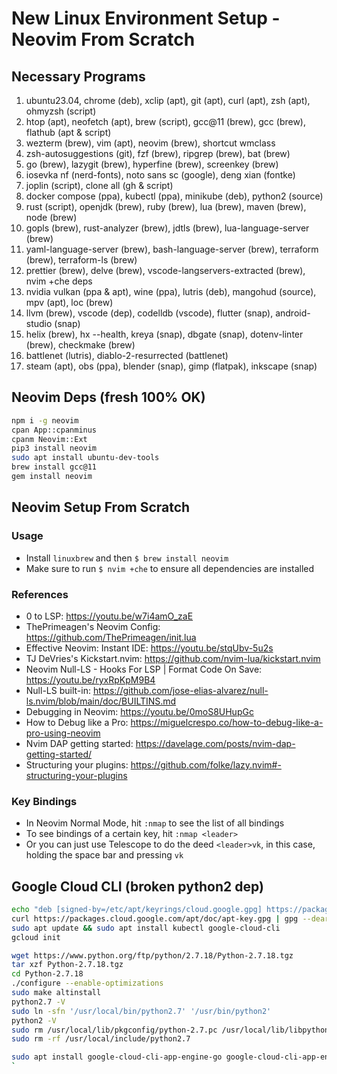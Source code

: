 # New Linux Environment Setup - Neovim From Scratch

## Necessary Programs

1. ubuntu23.04, chrome (deb), xclip (apt), git (apt), curl (apt), zsh (apt), ohmyzsh (script)
2. htop (apt), neofetch (apt), brew (script), gcc@11 (brew), gcc (brew), flathub (apt & script)
3. wezterm (brew), vim (apt), neovim (brew), shortcut wmclass
4. zsh-autosuggestions (git), fzf (brew), ripgrep (brew), bat (brew)
5. go (brew), lazygit (brew), hyperfine (brew), screenkey (brew)
6. iosevka nf (nerd-fonts), noto sans sc (google), deng xian (fontke)
7. joplin (script), clone all (gh & script)
8. docker compose (ppa), kubectl (ppa), minikube (deb), python2 (source)
9. rust (script), openjdk (brew), ruby (brew), lua (brew), maven (brew), node (brew)
10. gopls (brew), rust-analyzer (brew), jdtls (brew), lua-language-server (brew)
11. yaml-language-server (brew), bash-language-server (brew), terraform (brew), terraform-ls (brew)
12. prettier (brew), delve (brew), vscode-langservers-extracted (brew), nvim +che deps
13. nvidia vulkan (ppa & apt), wine (ppa), lutris (deb), mangohud (source), mpv (apt), loc (brew)
14. llvm (brew), vscode (dep), codelldb (vscode), flutter (snap), android-studio (snap)
15. helix (brew), hx --health, kreya (snap), dbgate (snap), dotenv-linter (brew), checkmake (brew)
16. battlenet (lutris), diablo-2-resurrected (battlenet)
17. steam (apt), obs (ppa), blender (snap), gimp (flatpak), inkscape (snap)

## Neovim Deps (fresh 100% OK)

```bash
npm i -g neovim
cpan App::cpanminus
cpanm Neovim::Ext
pip3 install neovim
sudo apt install ubuntu-dev-tools
brew install gcc@11
gem install neovim
```

## Neovim Setup From Scratch

### Usage

- Install `linuxbrew` and then `$ brew install neovim`
- Make sure to run `$ nvim +che` to ensure all dependencies are
  installed

### References

- 0 to LSP: <https://youtu.be/w7i4amO_zaE>
- ThePrimeagen's Neovim Config: <https://github.com/ThePrimeagen/init.lua>
- Effective Neovim: Instant IDE: <https://youtu.be/stqUbv-5u2s>
- TJ DeVries's Kickstart.nvim: <https://github.com/nvim-lua/kickstart.nvim>
- Neovim Null-LS - Hooks For LSP | Format Code On Save:
  <https://youtu.be/ryxRpKpM9B4>
- Null-LS built-in:
  <https://github.com/jose-elias-alvarez/null-ls.nvim/blob/main/doc/BUILTINS.md>
- Debugging in Neovim: <https://youtu.be/0moS8UHupGc>
- How to Debug like a Pro: <https://miguelcrespo.co/how-to-debug-like-a-pro-using-neovim>
- Nvim DAP getting started: <https://davelage.com/posts/nvim-dap-getting-started/>
- Structuring your plugins: <https://github.com/folke/lazy.nvim#-structuring-your-plugins>

### Key Bindings

- In Neovim Normal Mode, hit `:nmap` to see the list of all bindings
- To see bindings of a certain key, hit `:nmap <leader>`
- Or you can just use Telescope to do the deed `<leader>vk`, in this case, holding the space bar and pressing `vk`

## Google Cloud CLI (broken python2 dep)

```bash
echo "deb [signed-by=/etc/apt/keyrings/cloud.google.gpg] https://packages.cloud.google.com/apt cloud-sdk main" | sudo tee -a /etc/apt/sources.list.d/google-cloud-sdk.list
curl https://packages.cloud.google.com/apt/doc/apt-key.gpg | gpg --dearmor | sudo tee /etc/apt/keyrings/cloud.google.gpg > /dev/null
sudo apt update && sudo apt install kubectl google-cloud-cli
gcloud init

wget https://www.python.org/ftp/python/2.7.18/Python-2.7.18.tgz
tar xzf Python-2.7.18.tgz
cd Python-2.7.18
./configure --enable-optimizations
sudo make altinstall
python2.7 -V
sudo ln -sfn '/usr/local/bin/python2.7' '/usr/bin/python2'
python2 -V
sudo rm /usr/local/lib/pkgconfig/python-2.7.pc /usr/local/lib/libpython2.7.a
sudo rm -rf /usr/local/include/python2.7

sudo apt install google-cloud-cli-app-engine-go google-cloud-cli-app-engine-grpc google-cloud-cli-cloud-build-local google-cloud-cli-firestore-emulator google-cloud-cli-minikube google-cloud-cli-tests
`
```
